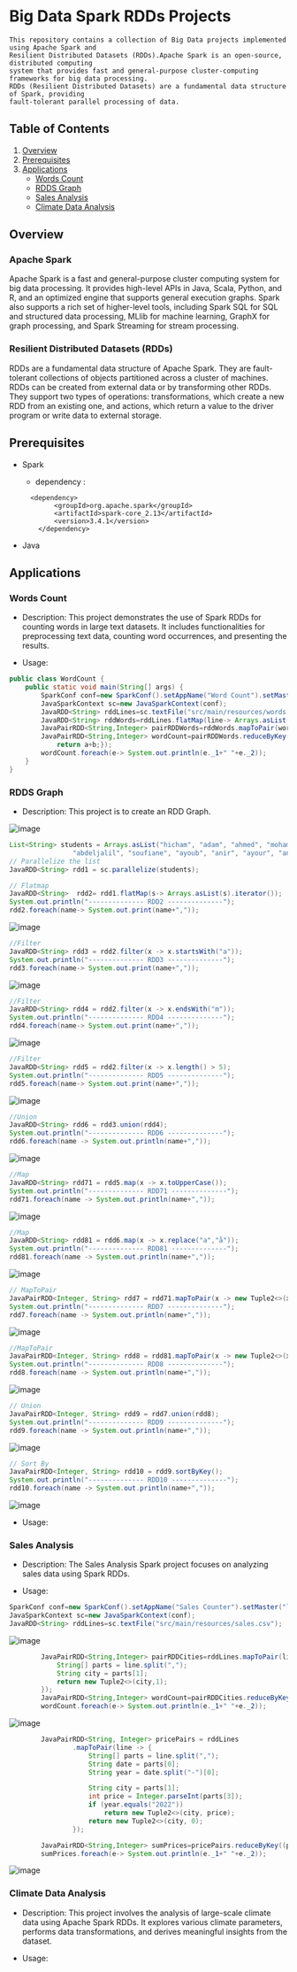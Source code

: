# Big Data Spark RDDs Projects 

```
This repository contains a collection of Big Data projects implemented using Apache Spark and
Resilient Distributed Datasets (RDDs).Apache Spark is an open-source, distributed computing
system that provides fast and general-purpose cluster-computing frameworks for big data processing.
RDDs (Resilient Distributed Datasets) are a fundamental data structure of Spark, providing
fault-tolerant parallel processing of data.
```

## Table of Contents
1. [Overview](#overview)
2. [Prerequisites](#prerequisites)
3. [Applications](#applications)
   * [Words Count](#words-count)
   * [RDDS Graph](#rdds-graph)
   * [Sales Analysis](#sales-analysis)
   * [Climate Data Analysis](#climate-data-analysis)




## Overview
### Apache Spark
Apache Spark is a fast and general-purpose cluster computing system for big data processing. It provides high-level APIs in Java, Scala, Python, and R, and an optimized engine that supports general execution graphs. Spark also supports a rich set of higher-level tools, including Spark SQL for SQL and structured data processing, MLlib for machine learning, GraphX for graph processing, and Spark Streaming for stream processing.

### Resilient Distributed Datasets (RDDs)
RDDs are a fundamental data structure of Apache Spark. They are fault-tolerant collections of objects partitioned across a cluster of machines. RDDs can be created from external data or by transforming other RDDs. They support two types of operations: transformations, which create a new RDD from an existing one, and actions, which return a value to the driver program or write data to external storage.

## Prerequisites

  * Spark
    
      - dependency :
        
      ```maven
        <dependency>
              <groupId>org.apache.spark</groupId>
              <artifactId>spark-core_2.13</artifactId>
              <version>3.4.1</version>
          </dependency>
      ```
  * Java

## Applications

### Words Count

* Description:
This project demonstrates the use of Spark RDDs for counting words in large text datasets. It includes functionalities for preprocessing text data, counting word occurrences, and presenting the results.

* Usage:

```java
public class WordCount {
    public static void main(String[] args) {
        SparkConf conf=new SparkConf().setAppName("Word Count").setMaster("local");
        JavaSparkContext sc=new JavaSparkContext(conf);
        JavaRDD<String> rddLines=sc.textFile("src/main/resources/words.txt");
        JavaRDD<String> rddWords=rddLines.flatMap(line-> Arrays.asList(line.split(" ")).iterator());
        JavaPairRDD<String,Integer> pairRDDWords=rddWords.mapToPair(word->new Tuple2<>(word,1));
        JavaPairRDD<String,Integer> wordCount=pairRDDWords.reduceByKey((a,b)->{
            return a+b;});
        wordCount.foreach(e-> System.out.println(e._1+" "+e._2));
    }
}
```
### RDDS Graph 

* Description:
This project is to create an RDD Graph.

![image](https://github.com/el-moudni-hicham/bigdata-spark-rdd/assets/85403056/5ef12fc2-66ef-4908-b8ad-7ebc8a208c1b)

```java
List<String> students = Arrays.asList("hicham", "adam", "ahmed", "mohamed", "amine",
                "abdeljalil", "soufiane", "ayoub", "anir", "ayour", "anwar", "mariam");
// Parallelize the list
JavaRDD<String> rdd1 = sc.parallelize(students);
```

```java
// Flatmap
JavaRDD<String>  rdd2= rdd1.flatMap(s-> Arrays.asList(s).iterator());
System.out.println("-------------- RDD2 --------------");
rdd2.foreach(name-> System.out.print(name+","));
```

![image](https://github.com/el-moudni-hicham/bigdata-spark-rdd/assets/85403056/9c42f9f0-0ffc-4723-9978-8d31cc2716b1)


```java
//Filter
JavaRDD<String> rdd3 = rdd2.filter(x -> x.startsWith("a"));
System.out.println("-------------- RDD3 --------------");
rdd3.foreach(name-> System.out.print(name+","));
```

![image](https://github.com/el-moudni-hicham/bigdata-spark-rdd/assets/85403056/7123f07e-efa0-434a-9cfc-d49d7b13bd0f)


```java
//Filter
JavaRDD<String> rdd4 = rdd2.filter(x -> x.endsWith("m"));
System.out.println("-------------- RDD4 --------------");
rdd4.foreach(name-> System.out.print(name+","));
```

![image](https://github.com/el-moudni-hicham/bigdata-spark-rdd/assets/85403056/399f9a6c-200c-4fb3-ad9d-5215e26cd8bd)


```java
//Filter
JavaRDD<String> rdd5 = rdd2.filter(x -> x.length() > 5);
System.out.println("-------------- RDD5 --------------");
rdd5.foreach(name-> System.out.print(name+","));
```

![image](https://github.com/el-moudni-hicham/bigdata-spark-rdd/assets/85403056/1465c239-06bc-4c31-aedb-67fef4caec85)


```java
//Union
JavaRDD<String> rdd6 = rdd3.union(rdd4);
System.out.println("-------------- RDD6 --------------");
rdd6.foreach(name -> System.out.println(name+","));
```

![image](https://github.com/el-moudni-hicham/bigdata-spark-rdd/assets/85403056/38e1c1ac-791e-4087-aa10-bf6c7f165ffa)


```java
//Map
JavaRDD<String> rdd71 = rdd5.map(x -> x.toUpperCase());
System.out.println("-------------- RDD71 --------------");
rdd71.foreach(name -> System.out.println(name+","));
```

![image](https://github.com/el-moudni-hicham/bigdata-spark-rdd/assets/85403056/a8f00d1c-3b09-4c72-a3d0-ffe1e491707c)


```java
//Map
JavaRDD<String> rdd81 = rdd6.map(x -> x.replace("a","å"));
System.out.println("-------------- RDD81 --------------");
rdd81.foreach(name -> System.out.println(name+","));
```

![image](https://github.com/el-moudni-hicham/bigdata-spark-rdd/assets/85403056/fb450a0e-436e-4b5e-b74a-b83bec07e80e)


```java
// MapToPair
JavaPairRDD<Integer, String> rdd7 = rdd71.mapToPair(x -> new Tuple2<>(x.length(), x));
System.out.println("-------------- RDD7 --------------");
rdd7.foreach(name -> System.out.println(name+","));
```

![image](https://github.com/el-moudni-hicham/bigdata-spark-rdd/assets/85403056/d10d7c8e-f3c1-4bd1-9add-ee67a8ea01cb)


```java
//MapToPair
JavaPairRDD<Integer, String> rdd8 = rdd81.mapToPair(x -> new Tuple2<>(x.length(), x));
System.out.println("-------------- RDD8 --------------");
rdd8.foreach(name -> System.out.println(name+","));
```

![image](https://github.com/el-moudni-hicham/bigdata-spark-rdd/assets/85403056/fee32eb1-1ef0-452d-bad4-b671a182db52)


```java
// Union
JavaPairRDD<Integer, String> rdd9 = rdd7.union(rdd8);
System.out.println("-------------- RDD9 --------------");
rdd9.foreach(name -> System.out.println(name+","));
```

![image](https://github.com/el-moudni-hicham/bigdata-spark-rdd/assets/85403056/836f3e7a-31d5-45a2-9918-97b3e77d72e0)


```java
// Sort By
JavaPairRDD<Integer, String> rdd10 = rdd9.sortByKey();
System.out.println("-------------- RDD10 --------------");
rdd10.foreach(name -> System.out.println(name+","));
```

![image](https://github.com/el-moudni-hicham/bigdata-spark-rdd/assets/85403056/ec04869c-505f-4e8c-8b39-8c58c1ff78d6)



* Usage:


### Sales Analysis 

* Description:
The Sales Analysis Spark project focuses on analyzing sales data using Spark RDDs.

* Usage:

```java
SparkConf conf=new SparkConf().setAppName("Sales Counter").setMaster("local");
JavaSparkContext sc=new JavaSparkContext(conf);
JavaRDD<String> rddLines=sc.textFile("src/main/resources/sales.csv");
```

![image](https://github.com/el-moudni-hicham/bigdata-spark-rdd/assets/85403056/13cf8958-7499-4e0d-8bc5-1d412cff236a)


```java
        JavaPairRDD<String,Integer> pairRDDCities=rddLines.mapToPair(line->{
            String[] parts = line.split(",");
            String city = parts[1];
            return new Tuple2<>(city,1);
        });
        JavaPairRDD<String,Integer> wordCount=pairRDDCities.reduceByKey((a,b)->a+b);
        wordCount.foreach(e-> System.out.println(e._1+" "+e._2));        
```

![image](https://github.com/el-moudni-hicham/bigdata-spark-rdd/assets/85403056/f243b3fa-8299-4a80-82be-290712c1885f)

```java
        JavaPairRDD<String, Integer> pricePairs = rddLines
                .mapToPair(line -> {
                    String[] parts = line.split(",");
                    String date = parts[0];
                    String year = date.split("-")[0];

                    String city = parts[1];
                    int price = Integer.parseInt(parts[3]);
                    if (year.equals("2022"))
                        return new Tuple2<>(city, price);
                    return new Tuple2<>(city, 0);
                });

        JavaPairRDD<String,Integer> sumPrices=pricePairs.reduceByKey((price1,price2)->price1+price2);
        sumPrices.foreach(e-> System.out.println(e._1+" "+e._2));
```

![image](https://github.com/el-moudni-hicham/bigdata-spark-rdd/assets/85403056/03748f7f-2d32-4460-bef9-4388d8b1c13e)
  
### Climate Data Analysis 

* Description:
This project involves the analysis of large-scale climate data using Apache Spark RDDs. It explores various climate parameters, performs data transformations, and derives meaningful insights from the dataset.

* Usage:

  

